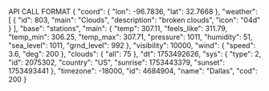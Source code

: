 API CALL FORMAT
{
  "coord": {
    "lon": -96.7836,
    "lat": 32.7668
  },
  "weather": [
    {
      "id": 803,
      "main": "Clouds",
      "description": "broken clouds",
      "icon": "04d"
    }
  ],
  "base": "stations",
  "main": {
    "temp": 307.11,
    "feels_like": 311.79,
    "temp_min": 306.25,
    "temp_max": 307.71,
    "pressure": 1011,
    "humidity": 51,
    "sea_level": 1011,
    "grnd_level": 992
  },
  "visibility": 10000,
  "wind": {
    "speed": 3.6,
    "deg": 200
  },
  "clouds": {
    "all": 75
  },
  "dt": 1753492626,
  "sys": {
    "type": 2,
    "id": 2075302,
    "country": "US",
    "sunrise": 1753443379,
    "sunset": 1753493441
  },
  "timezone": -18000,
  "id": 4684904,
  "name": "Dallas",
  "cod": 200
}